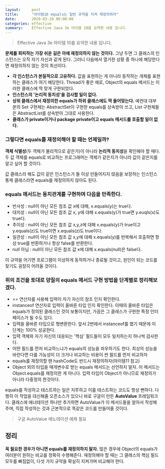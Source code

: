 ```yaml
---
layout:     post
title:      "아이템10 equals는 일반 규약을 지켜 재정의하라"
date:       2020-03-10 00:00:00
categories: effective
summary:    Effective Java 3e 아이템 10을 요약한 내용 입니다.
---
```


> Effective Java 3e 아이템 10를 요약한 내용 입니다.

**문제를 회피하는 가장 쉬운 길은 아예 재정의하지 않는 것이다.** 그냥 두면 그 클래스의 인스턴스는 오직 자기 자신과 같게 된다. 그러니 다음에서 열거한 상황 중 하나에 해당한다면 재정의하지 않는 것이 최선이다. 

- **각 인스턴스가 본질적으로 고유하다.** 값을 표현하는 게 아니라 동작하는 개체를 표현하는 클래스가 여기 해당한다. Thread가 좋은 예로, Object의 equals 메서드는 이러한 클래스에 딱 맞게 구현되었다.
- **인스턴스의 '논리적 동치성'을 검사할 일이 없다.**
- **상위 클래스에서 재정의한 equals가 하위 클래스에도 딱 들어맞는다.** 예컨대 대부분의 Set 구현체는 AbstractSet이 구현한 equals를 상속받아 쓰고, List 구현체들은 AbstractList를 상속받아 그대로 사용한다.
- **클래스가 private이거나 package private이고 equals 메서드를 호출할 일이 없다.**

### 그렇다면 equals를 재정의해야 할 때는 언제일까?

**객체 식별성**(두 객체가 물리적으로 같은가)이 아니라 **논리적 동치성**을 확인해야 할 때다. 두 값 객체를 equals로 비교하는 프로그래머는 객체가 같은지가 아니라 값이 같은지를 알고 싶어 할 것이다. 

값 클래스라 해도 값이 같은 인스턴스가 둘 이상 만들어지지 않음을 보장하는 인스턴스 통제 클래스라면 equals를 재정의하지 않아도 된다. 

### equals 메서드는 동치관계를 구현하며 다음을 만족한다.

- 반사성 : null이 아닌 모든 참조 값 x에 대해, x.equals(y)는 true다.
- 대치성 : null이 아닌 모든 참조 값 x, y에 대해 x.equals(y)가 true면 y.euqls(x)도 true다.
- 추이성 : null이 아닌 모든 참조 값 x,y,z에 대해 x.equals(y)가 true이고 y.equals(z)도 true이면 x.equals(z)도 true이다.
- 일관성 : null이 아닌 모든 참조 값 x,y에 대해 x.equals(y)를 반복해서 호출하면 항상 true를 반환하거나 항상 false를 반환한다.
- null 아님 : null이 아닌 모든 참조 값 x에 대해 x.equals(null)은 false다.

이 규약을 어기면 프로그램이 이상하게 동작하거나 종료될 것이고, 원인이 되는 코드를 찾기도 굉장히 어려울 것이다. 

### 위의 조건을 토대로 양질의 equals 메서드 구현 방법을 단계별로 정리해보겠다.

- == 연산자를 사용해 입력이 자기 자신의 참조 인지 확인한다.
- instanceof 연산자로 입력이 올바른 타입 인지 확인한다. 이때의 올바른 타입은 equals가 정의된 클래스인 것이 보통이지만, 가끔은 그 클래스가 구현한 특정 인터페이스가 될 수도 있다.
- 입력을 올바른 타입으로 형변환한다. 앞서 2번에서 instanceof를 했기 때문에 이 단계는 100% 성공한다.
- 입력 객체와 자기 자신의 대응되는 '핵심' 필드들이 모두 일치하는지 하나씩 검사한다.
- 어떤 필드를 먼저 비교하느냐가 equals의 성능을 좌우하기도 한다. 최상의 성능을 바란다면 다를 가능성이 더 크거나 비교하는 비용이 싼 필드를 먼저 비교하자
- equals를 재정의할 땐 hashCode도 반드시 재정의하자(아이템11 참고)
- Object 외의 타입을 매개변수로 받는 equals 메서드는 선언하지 말자. 이 메서드는 Object.equals를 재정의한 게 아니다. 입력 타입이 Object가 아니므로 재정의가 아니라 다중정의 한것이다.

equals를 작성하고 테스트하는 일은 지루하고 이를 테스트하는 코드도 항상 뻔하다. 다행히 이 작업을 대신해줄 오픈소스가 있으니 바로 구글이 만든 **AutoValue** 프레임워크다. 클래스에 애너테이션 하나만 추가하면 AutoValue가 이 메서드들을 알아서 작성해주며, 직접 작성하는 것과 근본적으로 똑같은 코드를 만들어줄 것이다. 

> 구글 AutoValue 애노테이션 예제 필요

## 정리

**꼭 필요한 경우가 아니면 equals를 재정의하지 말자.** 많은 경우에 Object의 equals가 여러분이 원하는 비교를 정확히 수행해준다. 재정의해야 할 때는 그 클래스의 핵심 필드모두를 빠짐없이, 다섯 가지 규약을 확실히 지켜가며 비교해야 한다.